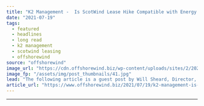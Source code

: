 ```yaml
---
title: "K2 Management -  Is ScotWind Lease Hike Compatible with Energy Transition?"
date: "2021-07-19"
tags: 
  - featured
  - headlines
  - long read
  - k2 management
  - scotwind leasing
  - offshorewind
source: "offshorewind"
image_url: "https://cdn.offshorewind.biz/wp-content/uploads/sites/2/2021/05/12135503/%C3%98rsted_iilustration-.jpg"
image_fp: "/assets/img/post_thumbnails/41.jpg"
lead: "The following article is a guest post by Will Sheard, Director, Due Diligence &#38;"
article_url: "https://www.offshorewind.biz/2021/07/19/k2-management-is-scotwind-lease-hike-compatible-with-energy-transition/"
---
```


---
